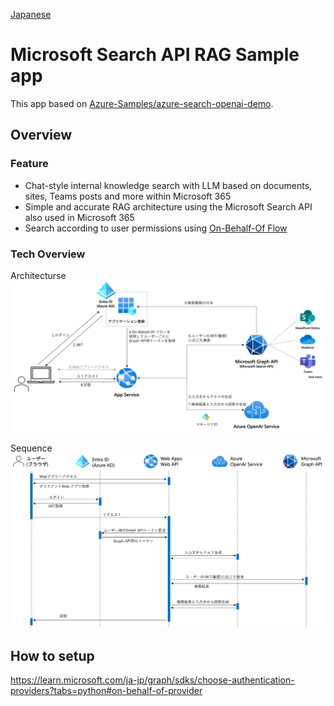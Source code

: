 [Japanese](./README.md)

# Microsoft Search API RAG Sample app

This app based on [Azure-Samples/azure-search-openai-demo](https://github.com/Azure-Samples/azure-search-openai-demo).


## Overview
<!--ここにスクショを入れる-->

### Feature
- Chat-style internal knowledge search with LLM based on documents, sites, Teams posts and more within Microsoft 365
- Simple and accurate RAG architecture using the Microsoft Search API also used in Microsoft 365
- Search according to user permissions using [On-Behalf-Of Flow](https://learn.microsoft.com/en-us/entra/identity-platform/v2-oauth2-on-behalf-of-flow)

### Tech Overview
Architecturse
![](./assets/overview_ja.png)

Sequence
![](./assets/sequence_ja.png)


## How to setup




https://learn.microsoft.com/ja-jp/graph/sdks/choose-authentication-providers?tabs=python#on-behalf-of-provider
